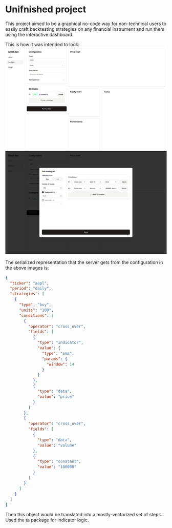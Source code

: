 # Unifnished project
This project aimed to be a graphical no-code way for non-technical users to easily craft backtesting strategies on any financial instrument and run them using the interactive dashboard.

This is how it was intended to look:
![Dashboard](/images/dashboard.png)
![Strategies](/images/strategy.png)

The serialized representation that the server gets from the configuration in the above images is:
```json
{
  "ticker": "aapl",
  "period": "daily",
  "strategies": [
    {
      "type": "buy",
      "units": "100",
      "conditions": [
        {
          "operator": "cross_over",
          "fields": [
            {
              "type": "indicator",
              "value": {
                "type": "sma",
                "params": {
                  "window": 14
                }
              }
            },
            {
              "type": "data",
              "value": "price"
            }
          ]
        },
        {
          "operator": "cross_over",
          "fields": [
            {
              "type": "data",
              "value": "volume"
            },
            {
              "type": "constant",
              "value": "100000"
            }
          ]
        }
      ]
    }
  ]
}
```

Then this object would be translated into a mostly-vectorized set of steps. Used the ta package for indicator logic.